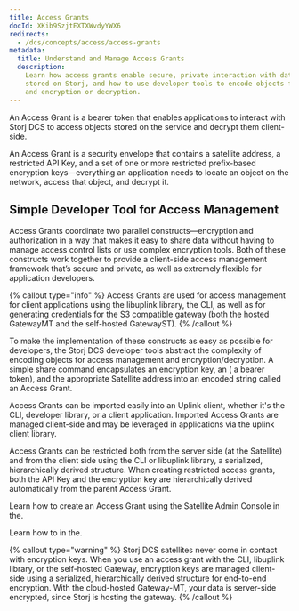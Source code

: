 ```yaml
---
title: Access Grants
docId: XKib9SzjtEXTXWvdyYWX6
redirects:
  - /dcs/concepts/access/access-grants
metadata:
  title: Understand and Manage Access Grants
  description:
    Learn how access grants enable secure, private interaction with data
    stored on Storj, and how to use developer tools to encode objects for access management
    and encryption or decryption.
---
```


An Access Grant is a bearer token that enables applications to interact with Storj DCS to access objects stored on the service and decrypt them client-side.

An Access Grant is a security envelope that contains a satellite address, a restricted API Key, and a set of one or more restricted prefix-based encryption keys—everything an application needs to locate an object on the network, access that object, and decrypt it.

## Simple Developer Tool for Access Management

Access Grants coordinate two parallel constructs—encryption and authorization in a way that makes it easy to share data without having to manage access control lists or use complex encryption tools. Both of these constructs work together to provide a client-side access management framework that’s secure and private, as well as extremely flexible for application developers.

{% callout type="info"  %}
Access Grants are used for access management for client applications using the libuplink library, the CLI, as well as for generating credentials for the S3 compatible gateway (both the hosted GatewayMT and the self-hosted GatewayST).
{% /callout %}

To make the implementation of these constructs as easy as possible for developers, the Storj DCS developer tools abstract the complexity of encoding objects for access management and encryption/decryption. A simple share command encapsulates an encryption key, an [](docId:XOtletuYWGeA2Om86yvwA) ( a bearer token), and the appropriate Satellite address into an encoded string called an Access Grant.

Access Grants can be imported easily into an Uplink client, whether it's the CLI, developer library, or a client application. Imported Access Grants are managed client-side and may be leveraged in applications via the uplink client library.

Access Grants can be restricted both from the server side (at the Satellite) and from the client side using the CLI or libuplink library, a serialized, hierarchically derived structure. When creating restricted access grants, both the API Key and the encryption key are hierarchically derived automatically from the parent Access Grant.

Learn how to create an Access Grant using the Satellite Admin Console in the[](docId:nGzxQBhV8nx5Pukj6O0zT).

Learn how to [](docId:OXSINcFRuVMBacPvswwNU) in the[](docId:TbMdOGCAXNWyPpQmH6EOq).

{% callout type="warning"  %}
Storj DCS satellites never come in contact with encryption keys. When you use an access grant with the CLI, libuplink library, or the self-hosted Gateway, encryption keys are managed client-side using a serialized, hierarchically derived structure for end-to-end encryption. With the cloud-hosted Gateway-MT, your data is server-side encrypted, since Storj is hosting the gateway.
{% /callout %}
